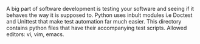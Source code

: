 A big part of software development is testing your software and seeing if it behaves the way it is supposed to.
Python uses inbult modules i.e Doctest and Unittest that make test automation far much easier. This directory contains python files that have their accompanying test scripts.
Allowed editors: vi, vim, emacs.
